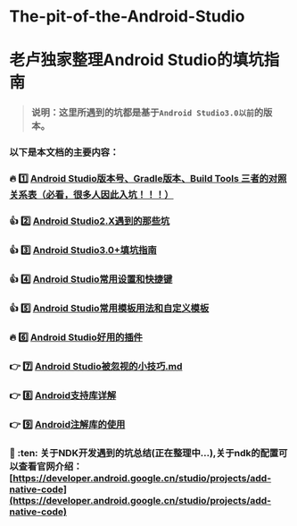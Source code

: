 # The-pit-of-the-Android-Studio
# 老卢独家整理Android Studio的填坑指南

> ### 说明：这里所遇到的坑都是基于`Android Studio3.0以前`的版本。

### 以下是本文档的主要内容：

### :fire: :one: [Android Studio版本号、Gradle版本、Build Tools 三者的对照关系表（必看，很多人因此入坑！！！）](https://github.com/AweiLoveAndroid/The-pit-of-the-Android-Studio/blob/master/doc/Android%20Studio%E5%92%8Cgradle%E7%89%88%E6%9C%AC%E5%AF%B9%E7%85%A7.md)

### :+1: :two: [Android Studio2.X遇到的那些坑](https://github.com/AweiLoveAndroid/The-pit-of-the-Android-Studio/tree/master/readme/Android%20Studio%E9%81%87%E5%88%B0%E7%9A%84%E9%82%A3%E4%BA%9B%E5%9D%91.md)

### :+1: :three: [Android Studio3.0+填坑指南](http://www.jianshu.com/p/b45d68c98828)

### :+1: :four: [Android Studio常用设置和快捷键](https://github.com/AweiLoveAndroid/The-pit-of-the-Android-Studio/tree/master/readme/Android%20Studio%E5%B8%B8%E7%94%A8%E8%AE%BE%E7%BD%AE%E5%92%8C%E5%BF%AB%E6%8D%B7%E9%94%AE.md)

### :+1: :five: [Android Studio常用模板用法和自定义模板](https://github.com/AweiLoveAndroid/The-pit-of-the-Android-Studio/tree/master/readme/Android%20Studio%E5%B8%B8%E7%94%A8%E6%A8%A1%E6%9D%BF%E7%94%A8%E6%B3%95%E5%92%8C%E8%87%AA%E5%AE%9A%E4%B9%89%E6%A8%A1%E6%9D%BF.md)

### :fire: :six: [Android Studio好用的插件](https://github.com/AweiLoveAndroid/The-pit-of-the-Android-Studio/tree/master/readme/Android%20Studio%E5%A5%BD%E7%94%A8%E7%9A%84%E6%8F%92%E4%BB%B6.md)

### :point_right: :seven: [Android Studio被忽视的小技巧.md](https://github.com/AweiLoveAndroid/The-pit-of-the-Android-Studio/tree/master/readme/Android%20Studio%E8%A2%AB%E5%BF%BD%E8%A7%86%E7%9A%84%E5%B0%8F%E6%8A%80%E5%B7%A7.md)

### :point_right: :eight: [Android支持库详解](https://github.com/AweiLoveAndroid/The-pit-of-the-Android-Studio/tree/master/readme/Android%E6%94%AF%E6%8C%81%E5%BA%93%E8%AF%A6%E8%A7%A3.md)

### :point_right: :nine: [Android注解库的使用](https://github.com/AweiLoveAndroid/The-pit-of-the-Android-Studio/tree/master/readme/Android%E6%B3%A8%E8%A7%A3%E5%BA%93%E7%9A%84%E4%BD%BF%E7%94%A8.md)

### :pencil: :ten: 关于NDK开发遇到的坑总结(正在整理中...),关于ndk的配置可以查看官网介绍：[https://developer.android.google.cn/studio/projects/add-native-code](https://developer.android.google.cn/studio/projects/add-native-code)
